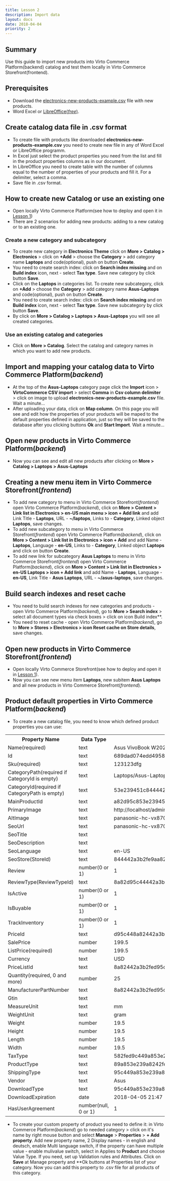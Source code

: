 ```yaml
---
title: Lesson 2
description: Import data
layout: docs
date: 2018-04-04
priority: 2
---
```

## Summary

Use this guide to import new products into Virto Commerce Platform(backend) catalog and test them locally in Virto Commerce Storefront(frontend).

## Prerequisites

* Download the <a href="https://github.com/VirtoCommerce/vc-content/tree/lesson2/Pages/docs/lessons/electronics-new-products-example.csv" target="_blank">electronics-new-products-example.csv</a> file with new products.
* Word Excel or <a href="https://www.libreoffice.org/" target="_blank">LibreOffice(*free*)</a>.

## Create catalog data file in .csv format

* To create file with products like downloaded **electronics-new-products-example.csv** you need to create new file in any of Word Excel or LibreOffice programm.
* In Excel just select the product properties you need from the list and fill in the product properties columns as in our document.
* In LibreOffice you need to create table with the number of columns equal to the number of properties of your products and fill it. For a delimiter, select a comma.
* Save file in .csv format.

## How to create new Catalog or use an existing one

* Open locally Virto Commerce Platform(see how to deploy and open it in <a href="https://github.com/VirtoCommerce/vc-content/tree/lesson2/Pages/docs/lessons/lesson1.md" target="_blank">Lesson 1</a>)
* There are 2 scenarios for adding new products: adding to a new catalog or to an existing one.

### Create a new category and subcategory
* To create new category in **Electronics Theme** click on **More > Catalog > Electronics** > click on **+Add** > choose the **Category** > add category name **Laptops** and code(optional), push on button **Create**.
* You need to create search index: click on **Search index missing** and on **Build index** icon, next - select **Tax type**. Save new category by click button **Save**.
* Click on the **Laptops** in categories list. To create new subcategory, click on **+Add** > choose the **Category** > add category name **Asus-Laptops** and code(optional), push on button **Create**.
* You need to create search index: click on **Search index missing** and on **Build index** icon, next - select **Tax type**. Save new subcategory by click button **Save**.
* By click on **More > Catalog > Laptops > Asus-Laptops** you will see all created categories.

### Use an existing catalog and categories
* Click on **More > Catalog**. Select the catalog and category names in which you want to add new products.

## Import and mapping your catalog data to Virto Commerce Platform(*backend*)

* At the top of the **Asus-Laptops** category page click the **Import** icon > **VirtoCommerce CSV import** > select **Comma** in **Csv column delimiter** > click on image to upload **electronics-new-products-example.csv** file. Wait a minute...
* After uploading your data, click on **Map column**. On this page you will see and edit how the properties of your products will be maped to the default properties defined in application, just so they will be saved to the database after you clicking buttons **Ok** and **Start Import**. Wait a minute...

## Open new products in Virto Commerce Platform(*backend*)

* Now you can see and edit all new products after clicking on **More > Catalog > Laptops > Asus-Laptops**

## Creating a new menu item in Virto Commerce Storefront(*frontend*)

* To add new category to menu in Virto Commerce Storefront(*frontend*) open Virto Commerce Platform(*backend*), click on **More > Content > Link list in Electronics > en-US main menu > icon + Add link** and add Link Title - **Laptops**, URL - **~/laptops**, Links to - **Category**, Linked object **Laptops**, save changes.
* To add new subcategory to menu in Virto Commerce Storefront(*frontend*) open Virto Commerce Platform(*backend*), click on **More > Content > Link list in Electronics > icon + Add** and add Name - **Laptops**, Language - **en-US**, Links to - **Category**, Linked object **Laptops** and click on button **Create**.
* To add new link for subcategory **Asus Laptops** to menu in Virto Commerce Storefront(*frontend*) open Virto Commerce Platform(*backend*), click on **More > Content > Link list in Electronics > en-US Laptops > icon + Add link** and add Name - **Laptops**, Language - **en-US**, Link Title - **Asus Laptops**, URL - **~/asus-laptops**, save changes.

## Build search indexes and reset cache

* You need to build search indexes for new categories and products - open Virto Commerce Platform(*backend*), go to **More > Search index** > select all document types via check boxes > click on icon Build index**.
* You need to reset cache - open Virto Commerce Platform(*backend*), go to **More > Stores > Electronics > icon Reset cache on Store details**, save changes.

## Open new products in Virto Commerce Storefront(*frontend*)

* Open locally Virto Commerce Storefront(see how to deploy and open it in <a href="https://github.com/VirtoCommerce/vc-content/tree/lesson2/Pages/docs/lessons/lesson1.md" target="_blank">Lesson 1</a>).
* Now you can see new menu item **Laptops**, new subitem **Asus Laptops** and all new products in Virto Commerce Storefront(*frontend*).

## Product default properties in Virto Commerce Platform(*backend*)

* To create a new catalog file, you need to know which defined product properties you can use:

<table> 
  <tr> 
     <th><b>Property Name</b></th> 
     <th><b>Data Type</b></th> 
     <th><b>Example</b></th> 
  </tr> 
  <tr> 
     <td>Name(required)</td> 
     <td>text</td> 
     <td>Asus VivoBook W202NA-DH02 Rugged 11.6-inch Windows 10 Home Laptop</td> 
  </tr> 
  <tr> 
     <td>Id</td> 
     <td>text</td> 
     <td>689dad074edd495897dd34d1846c4bfe</td> 
  </tr>  
  <tr> 
     <td>Sku(required)</td> 
     <td>text</td> 
     <td>123123dfg</td> 
  </tr> 
  <tr> 
     <td>CategoryPath(required if CategoryId is empty)</td> 
     <td>text</td> 
     <td>Laptops/Asus-Laptops</td> 
  </tr>  
  <tr> 
     <td>CategoryId(required if CategoryPath is empty)</td> 
     <td>text</td> 
     <td>53e239451c844442a3b2fe9aa82d95c8</td> 
  </tr>  
  <tr> 
     <td>MainProductId</td> 
     <td>text</td> 
     <td>a82d95c853e239451c238442a3b2fe9a</td> 
  </tr>  
  <tr> 
     <td>PrimaryImage</td> 
     <td>text</td> 
     <td>http://localhost/admin/assets/catalog/PAHCVX870/1420483149000_1109406.jpg</td> 
  </tr>  
  <tr> 
     <td>AltImage</td> 
     <td>text</td> 
     <td>panasonic-hc-vx870k-4k-ultra-hd-camcorder</td> 
  </tr>  
  <tr> 
     <td>SeoUrl</td> 
     <td>text</td> 
     <td>panasonic-hc-vx870k-4k-ultra-hd-camcorder</td> 
  </tr>   
  <tr> 
     <td>SeoTitle</td> 
     <td>text</td> 
     <td></td> 
  </tr>   
  <tr> 
     <td>SeoDescription</td> 
     <td>text</td> 
     <td></td> 
  </tr>   
  <tr> 
     <td>SeoLanguage</td> 
     <td>text</td> 
     <td>en-US</td> 
  </tr>   
  <tr> 
     <td>SeoStore(StoreId)</td> 
     <td>text</td> 
     <td>844442a3b2fe9aa82d95c853e239451c</td> 
  </tr>   
  <tr> 
     <td>Review</td> 
     <td>number(0 or 1)</td> 
     <td>1</td> 
  </tr>   
  <tr> 
     <td>ReviewType(ReviewTypeId)</td> 
     <td>text</td> 
     <td>8a82d95c44442a3b2fe9a853e239451c</td> 
  </tr>    
  <tr> 
     <td>IsActive</td> 
     <td>number(0 or 1)</td> 
     <td>1</td> 
  </tr>    
  <tr> 
     <td>IsBuyable</td> 
     <td>number(0 or 1)</td> 
     <td>1</td> 
  </tr>     
  <tr> 
     <td>TrackInventory</td> 
     <td>number(0 or 1)</td> 
     <td>1</td> 
  </tr>    
  <tr> 
     <td>PriceId</td> 
     <td>text</td> 
     <td>d95c448a82442a3b2fe9a853e239451c</td> 
  </tr>   
  <tr> 
     <td>SalePrice</td> 
     <td>number</td> 
     <td>199.5</td> 
  </tr> 
  <tr> 
     <td>ListPrice(required)</td> 
     <td>number</td> 
     <td>199.5</td> 
  </tr> 
  <tr> 
     <td>Currency</td> 
     <td>text</td> 
     <td>USD</td> 
  </tr>    
  <tr> 
     <td>PriceListId</td> 
     <td>text</td> 
     <td>8a82442a3b2fed95c449a853e239451c</td> 
  </tr> 
  <tr> 
     <td>Quantity(required, 0 and more)</td> 
     <td>number</td> 
     <td>25</td> 
  </tr>     
  <tr> 
     <td>ManufacturerPartNumber</td> 
     <td>text</td> 
     <td>8a82442a3b2fed95c449a853e239451c</td> 
  </tr>     
  <tr> 
     <td>Gtin</td> 
     <td>text</td> 
     <td></td> 
  </tr>     
  <tr> 
     <td>MeasureUnit</td> 
     <td>text</td> 
     <td>mm</td> 
  </tr>     
  <tr> 
     <td>WeightUnit</td> 
     <td>text</td> 
     <td>gram</td> 
  </tr>   
  <tr> 
     <td>Weight</td> 
     <td>number</td> 
     <td>19.5</td> 
  </tr>   
  <tr> 
     <td>Height</td> 
     <td>number</td> 
     <td>19.5</td> 
  </tr>   
  <tr> 
     <td>Length</td> 
     <td>number</td> 
     <td>19.5</td> 
  </tr>   
  <tr> 
     <td>Width</td> 
     <td>number</td> 
     <td>19.5</td> 
  </tr>     
  <tr> 
     <td>TaxType</td> 
     <td>text</td> 
     <td>582fed9c449a853e239a82442a3b451c</td> 
  </tr>     
  <tr> 
     <td>ProductType</td> 
     <td>text</td> 
     <td>89a853e239a8242fed95c4442a3b451c</td> 
  </tr>     
  <tr> 
     <td>ShippingType</td> 
     <td>text</td> 
     <td>95c449a853e239a82442a3b4582fed1c</td> 
  </tr> 
  <tr> 
     <td>Vendor</td> 
     <td>text</td> 
     <td>Asus</td> 
  </tr>      
  <tr> 
     <td>DownloadType</td> 
     <td>text</td> 
     <td>95c449a853e239a82442a3b4582fed1c</td> 
  </tr>       
  <tr> 
     <td>DownloadExpiration</td> 
     <td>date</td> 
     <td>2018-04-05 21:47</td> 
  </tr>     
  <tr> 
     <td>HasUserAgreement</td> 
     <td>number(null, 0 or 1)</td> 
     <td>1</td> 
  </tr>  
</table>

* To create your custom property of product you need to define it: in Virto Commerce Platform(*backend*) go to needed category > click on it's name by right mouse button and select **Manage** > **Properties** > **+ Add property**. Add new property name, 2 Display names - in english and deutsch, enable Multi language switch, if the property can have multiple value - enable mulivalue switch, select in Applies to **Product** and choose Value Type. If you need, set up Validation rules and Attributes. Click on **Save** at Manage property and **Ok buttons at Properties list of your category. Now you can add this property to .csv file for all products of this category. 
